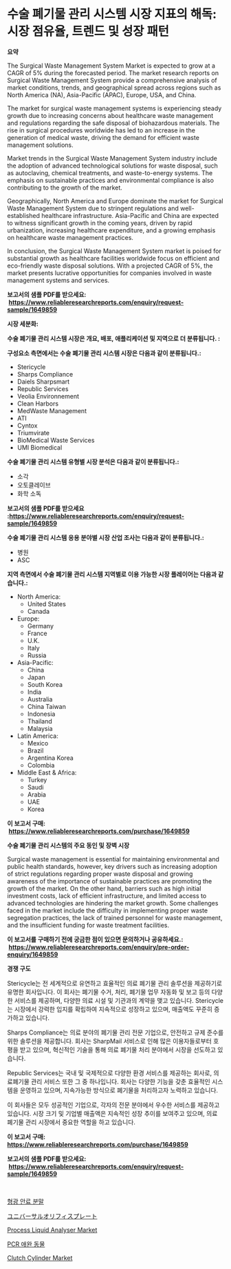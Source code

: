 <p><h1>수술 폐기물 관리 시스템 시장 지표의 해독: 시장 점유율, 트렌드 및 성장 패턴</h1></p><p><strong>요약</strong></p>
<p><p>The Surgical Waste Management System Market is expected to grow at a CAGR of 5% during the forecasted period. The market research reports on Surgical Waste Management System provide a comprehensive analysis of market conditions, trends, and geographical spread across regions such as North America (NA), Asia-Pacific (APAC), Europe, USA, and China.</p><p>The market for surgical waste management systems is experiencing steady growth due to increasing concerns about healthcare waste management and regulations regarding the safe disposal of biohazardous materials. The rise in surgical procedures worldwide has led to an increase in the generation of medical waste, driving the demand for efficient waste management solutions.</p><p>Market trends in the Surgical Waste Management System industry include the adoption of advanced technological solutions for waste disposal, such as autoclaving, chemical treatments, and waste-to-energy systems. The emphasis on sustainable practices and environmental compliance is also contributing to the growth of the market.</p><p>Geographically, North America and Europe dominate the market for Surgical Waste Management System due to stringent regulations and well-established healthcare infrastructure. Asia-Pacific and China are expected to witness significant growth in the coming years, driven by rapid urbanization, increasing healthcare expenditure, and a growing emphasis on healthcare waste management practices.</p><p>In conclusion, the Surgical Waste Management System market is poised for substantial growth as healthcare facilities worldwide focus on efficient and eco-friendly waste disposal solutions. With a projected CAGR of 5%, the market presents lucrative opportunities for companies involved in waste management systems and services.</p></p>
<p><strong>보고서의 샘플 PDF를 받으세요: &nbsp;<a href="https://www.reliableresearchreports.com/enquiry/request-sample/1649859">https://www.reliableresearchreports.com/enquiry/request-sample/1649859</a></strong></p>
<p><strong>시장 세분화:</strong></p>
<p><strong> 수술 폐기물 관리 시스템 시장은 개요, 배포, 애플리케이션 및 지역으로 더 분류됩니다. :</strong></p>
<p><strong>구성요소 측면에서는 수술 폐기물 관리 시스템 시장은 다음과 같이 분류됩니다.:</strong></p>
<p><ul><li>Stericycle</li><li>Sharps Compliance</li><li>Daiels Sharpsmart</li><li>Republic Services</li><li>Veolia Environnement</li><li>Clean Harbors</li><li>MedWaste Management</li><li>ATI</li><li>Cyntox</li><li>Triumvirate</li><li>BioMedical Waste Services</li><li>UMI Biomedical</li></ul></p>
<p><strong> 수술 폐기물 관리 시스템 유형별 시장 분석은 다음과 같이 분류됩니다.:</strong></p>
<p><ul><li>소각</li><li>오토클레이브</li><li>화학 소독</li></ul></p>
<p><strong>보고서의 샘플 PDF를 받으세요 :<a href="https://www.reliableresearchreports.com/enquiry/request-sample/1649859">https://www.reliableresearchreports.com/enquiry/request-sample/1649859</a></strong></p>
<p><strong> 수술 폐기물 관리 시스템 응용 분야별 시장 산업 조사는 다음과 같이 분류됩니다.:</strong></p>
<p><ul><li>병원</li><li>ASC</li></ul></p>
<p><strong>지역 측면에서 수술 폐기물 관리 시스템 지역별로 이용 가능한 시장 플레이어는 다음과 같습니다.:</strong></p>
<p><ul>
    <li>
        North America:
        <ul>
            <li>United States</li>
            <li>Canada</li>
        </ul>
    </li>
    <li>
        Europe:
        <ul>
            <li>Germany</li>
            <li>France</li>
            <li>U.K.</li>
            <li>Italy</li>
            <li>Russia</li>
        </ul>
    </li>
    <li>
        Asia-Pacific:
        <ul>
            <li>China</li>
            <li>Japan</li>
            <li>South Korea</li>
            <li>India</li>
            <li>Australia</li>
            <li>China Taiwan</li>
            <li>Indonesia</li>
            <li>Thailand</li>
            <li>Malaysia</li>
        </ul>
    </li>
    <li>
        Latin America:
        <ul>
            <li>Mexico</li>
            <li>Brazil</li>
            <li>Argentina Korea</li>
            <li>Colombia</li>
        </ul>
    </li>
    <li>
        Middle East & Africa:
        <ul>
            <li>Turkey</li>
            <li>Saudi</li>
            <li>Arabia</li>
            <li>UAE</li>
            <li>Korea</li>
        </ul>
    </li>
    </ul></p>
<p><strong>이 보고서 구매: &nbsp;<a href="https://www.reliableresearchreports.com/purchase/1649859">https://www.reliableresearchreports.com/purchase/1649859</a></strong></p>
<p><strong>수술 폐기물 관리 시스템의 주요 동인 및 장벽 시장</strong></p>
<p><p>Surgical waste management is essential for maintaining environmental and public health standards, however, key drivers such as increasing adoption of strict regulations regarding proper waste disposal and growing awareness of the importance of sustainable practices are promoting the growth of the market. On the other hand, barriers such as high initial investment costs, lack of efficient infrastructure, and limited access to advanced technologies are hindering the market growth. Some challenges faced in the market include the difficulty in implementing proper waste segregation practices, the lack of trained personnel for waste management, and the insufficient funding for waste treatment facilities.</p></p>
<p><strong>이 보고서를 구매하기 전에 궁금한 점이 있으면 문의하거나 공유하세요.: &nbsp;<a href="https://www.reliableresearchreports.com/enquiry/pre-order-enquiry/1649859">https://www.reliableresearchreports.com/enquiry/pre-order-enquiry/1649859</a></strong></p>
<p><strong>경쟁 구도</strong></p>
<p><p>Stericycle는 전 세계적으로 유연하고 효율적인 의료 폐기물 관리 솔루션을 제공하기로 유명한 회사입니다. 이 회사는 폐기물 수거, 처리, 폐기물 업무 자동화 및 보고 등의 다양한 서비스를 제공하며, 다양한 의료 시설 및 기관과의 계약을 맺고 있습니다. Stericycle는 시장에서 강력한 입지를 확립하여 지속적으로 성장하고 있으며, 매출액도 꾸준히 증가하고 있습니다.</p><p>Sharps Compliance는 의료 분야의 폐기물 관리 전문 기업으로, 안전하고 규제 준수를 위한 솔루션을 제공합니다. 회사는 SharpMail 서비스로 인해 많은 이용자들로부터 호평을 받고 있으며, 혁신적인 기술을 통해 의료 폐기물 처리 분야에서 시장을 선도하고 있습니다.</p><p>Republic Services는 국내 및 국제적으로 다양한 환경 서비스를 제공하는 회사로, 의료폐기물 관리 서비스 또한 그 중 하나입니다. 회사는 다양한 기능을 갖춘 효율적인 시스템을 운영하고 있으며, 지속가능한 방식으로 폐기물을 처리하고자 노력하고 있습니다.</p><p>이 회사들은 모두 성공적인 기업으로, 각자의 전문 분야에서 우수한 서비스를 제공하고 있습니다. 시장 크기 및 기업별 매출액은 지속적인 성장 추이를 보여주고 있으며, 의료 폐기물 관리 시장에서 중요한 역할을 하고 있습니다.</p></p>
<p><strong>이 보고서 구매: &nbsp; <a href="https://www.reliableresearchreports.com/purchase/1649859">https://www.reliableresearchreports.com/purchase/1649859</a></strong></p>
<p><strong>보고서의 샘플 PDF를 받으세요: &nbsp;<a href="https://www.reliableresearchreports.com/enquiry/request-sample/1649859">https://www.reliableresearchreports.com/enquiry/request-sample/1649859</a></strong><strong></strong></p>
<p>&nbsp;</p>
<p><p><a href="https://github.com/BrettWeberrt8767765/Market-Research-Report-List-1/blob/main/37454499820.md">형광 안료 분말</a></p><p><a href="https://github.com/jkjreqjscoxx7/Market-Research-Report-List-1/blob/main/613636710673.md">ユニバーサルオリフィスプレート</a></p><p><a href="https://view.publitas.com/reportprime-1/process-liquid-analyser-market-size-reflecting-a-forecast-till-2031-market-by-type-by-application-and-by-geography/">Process Liquid Analyser Market</a></p><p><a href="https://github.com/nuekbpymrrz5/Market-Research-Report-List-1/blob/main/91975909819.md">PCR 애완 동물</a></p><p><a href="https://issuu.com/reportprime-2/docs/clutch-cylinder-market-size-2030.pptx">Clutch Cylinder Market</a></p></p>
